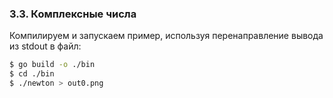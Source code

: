 ### 3.3. Комплексные числа  

Компилируем и запускаем пример, используя перенаправление вывода из stdout в файл:
```bash
$ go build -o ./bin
$ cd ./bin
$ ./newton > out0.png
```

